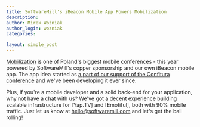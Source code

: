```yaml
---
title: SoftwareMill's iBeacon Mobile App Powers Mobilization
description: 
author: Mirek Woźniak
author_login: wozniak
categories:

layout: simple_post
---
```


[Mobilization](http://www.mobilization.pl/) is one of Poland's biggest mobile conferences - this year powered by SoftwareMill's copper sponsorship and our own iBeacon mobile app. The app idea started as [a part of our support of the Confitura conference](https://softwaremill.com/android-ios-ibeacon-conference-app/) and we've been developing it ever since. 

Plus, if you're a mobile developer and a solid back-end for your application, why not have a chat with us? We've got a decent experience building scalable infrastructure for [Yap.TV] and [Emotiful], both with 90% mobile traffic. Just let us know at hello@softwaremill.com and let's get the ball rolling! 